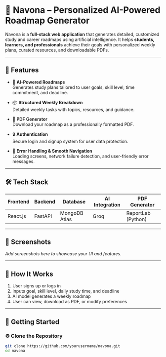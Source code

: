 # 🚀 Navona – Personalized AI-Powered Roadmap Generator

Navona is a **full-stack web application** that generates detailed, customized study and career roadmaps using artificial intelligence. It helps **students, learners, and professionals** achieve their goals with personalized weekly plans, curated resources, and downloadable PDFs.

---

## 🌟 Features

- 🧠 **AI-Powered Roadmaps**  
  Generates study plans tailored to user goals, skill level, time commitment, and deadline.

- 📦 **Structured Weekly Breakdown**  
  Detailed weekly tasks with topics, resources, and guidance.

- 📄 **PDF Generator**  
  Download your roadmap as a professionally formatted PDF.

- 🔒 **Authentication**  
  Secure login and signup system for user data protection.

- 🔁 **Error Handling & Smooth Navigation**  
  Loading screens, network failure detection, and user-friendly error messages.

---

## 🛠️ Tech Stack

| Frontend | Backend | Database | AI Integration | PDF Generator |
| --- | --- | --- | --- | --- |
| React.js | FastAPI | MongoDB Atlas | Groq | ReportLab (Python) |

---

## 📸 Screenshots

_Add screenshots here to showcase your UI and features._

---

## 🚦 How It Works

1. User signs up or logs in  
2. Inputs goal, skill level, daily study time, and deadline  
3. AI model generates a weekly roadmap  
4. User can view, download as PDF, or modify preferences

---

## 🚀 Getting Started

### ⚙️ Clone the Repository

```bash
git clone https://github.com/yourusername/navona.git
cd navona
